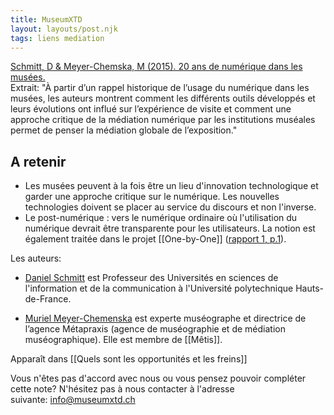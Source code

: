 ```yaml
---
title: MuseumXTD
layout: layouts/post.njk
tags: liens mediation
---
```


[Schmitt, D & Meyer-Chemska, M (2015). 20 ans de numérique dans les musées.](https://journals.openedition.org/ocim/1605)  
Extrait: "À partir d’un rappel historique de l’usage du numérique dans les musées, les auteurs montrent comment les différents outils développés et leurs évolutions ont influé sur l’expérience de visite et comment une approche critique de la médiation numérique par les institutions muséales permet de penser la médiation globale de l’exposition."

## A retenir
- Les musées peuvent à la fois être un lieu d'innovation technologique et garder une approche critique sur le numérique. Les nouvelles technologies doivent se placer au service du discours et non l'inverse. 
- Le post-numérique : vers le numérique ordinaire où l'utilisation du numérique devrait être transparente pour les utilisateurs. La notion est également traitée dans le projet [[One-by-One]] ([rapport 1, p.1](https://doi.org/10.29311/2018.01)). 

  
Les auteurs: 
- [Daniel Schmitt](https://hal.archives-ouvertes.fr/DANIEL_SCHMITT) est Professeur des Universités en sciences de l'information et de la communication à l'Université polytechnique Hauts-de-France.

- [Muriel Meyer-Chemenska](https://metis-lab.com/meyer-chemenska-muriel/) est experte muséographe et directrice de l’agence Métapraxis (agence de muséographie et de médiation muséographique). Elle est membre de [[Mêtis]].

Apparaît dans [[Quels sont les opportunités et les freins]]

Vous n'êtes pas d'accord avec nous ou vous pensez pouvoir compléter cette note? N'hésitez pas à nous contacter à l'adresse suivante: [info@museumxtd.ch](mailto:info@museumxtd.ch)
